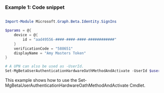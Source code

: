 ### Example 1: Code snippet

```powershell

Import-Module Microsoft.Graph.Beta.Identity.SignIns

$params = @{
	device = @{
		id = "aad49556-####-####-####-############"
	}
	verificationCode = "588651"
	displayName = "Amy Masters Token"
}

# A UPN can also be used as -UserId.
Set-MgBetaUserAuthenticationHardwareOathMethodAndActivate -UserId $userId -BodyParameter $params

```
This example shows how to use the Set-MgBetaUserAuthenticationHardwareOathMethodAndActivate Cmdlet.

